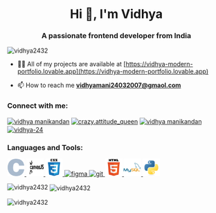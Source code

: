 <h1 align="center">Hi 👋, I'm Vidhya</h1>
<h3 align="center">A passionate frontend developer from India</h3>

<p align="left"> <img src="https://komarev.com/ghpvc/?username=vidhya2432&label=Profile%20views&color=0e75b6&style=flat" alt="vidhya2432" /> </p>

- 👨‍💻 All of my projects are available at [https://vidhya-modern-portfolio.lovable.app](https://vidhya-modern-portfolio.lovable.app)

- 📫 How to reach me **vidhyamani24032007@gmaol.com**

<h3 align="left">Connect with me:</h3>
<p align="left">
<a href="https://linkedin.com/in/vidhya manikandan" target="blank"><img align="center" src="https://raw.githubusercontent.com/rahuldkjain/github-profile-readme-generator/master/src/images/icons/Social/linked-in-alt.svg" alt="vidhya manikandan" height="30" width="40" /></a>
<a href="https://instagram.com/crazy.attitude_queen" target="blank"><img align="center" src="https://raw.githubusercontent.com/rahuldkjain/github-profile-readme-generator/master/src/images/icons/Social/instagram.svg" alt="crazy.attitude_queen" height="30" width="40" /></a>
<a href="https://www.hackerrank.com/vidhya manikandan" target="blank"><img align="center" src="https://raw.githubusercontent.com/rahuldkjain/github-profile-readme-generator/master/src/images/icons/Social/hackerrank.svg" alt="vidhya manikandan" height="30" width="40" /></a>
<a href="https://www.leetcode.com/vidhya-24" target="blank"><img align="center" src="https://raw.githubusercontent.com/rahuldkjain/github-profile-readme-generator/master/src/images/icons/Social/leet-code.svg" alt="vidhya-24" height="30" width="40" /></a>
</p>

<h3 align="left">Languages and Tools:</h3>
<p align="left"> <a href="https://www.cprogramming.com/" target="_blank" rel="noreferrer"> <img src="https://raw.githubusercontent.com/devicons/devicon/master/icons/c/c-original.svg" alt="c" width="40" height="40"/> </a> <a href="https://canvasjs.com" target="_blank" rel="noreferrer"> <img src="https://raw.githubusercontent.com/Hardik0307/Hardik0307/master/assets/canvasjs-charts.svg" alt="canvasjs" width="40" height="40"/> </a> <a href="https://www.w3schools.com/css/" target="_blank" rel="noreferrer"> <img src="https://raw.githubusercontent.com/devicons/devicon/master/icons/css3/css3-original-wordmark.svg" alt="css3" width="40" height="40"/> </a> <a href="https://www.figma.com/" target="_blank" rel="noreferrer"> <img src="https://www.vectorlogo.zone/logos/figma/figma-icon.svg" alt="figma" width="40" height="40"/> </a> <a href="https://git-scm.com/" target="_blank" rel="noreferrer"> <img src="https://www.vectorlogo.zone/logos/git-scm/git-scm-icon.svg" alt="git" width="40" height="40"/> </a> <a href="https://www.w3.org/html/" target="_blank" rel="noreferrer"> <img src="https://raw.githubusercontent.com/devicons/devicon/master/icons/html5/html5-original-wordmark.svg" alt="html5" width="40" height="40"/> </a> <a href="https://www.mysql.com/" target="_blank" rel="noreferrer"> <img src="https://raw.githubusercontent.com/devicons/devicon/master/icons/mysql/mysql-original-wordmark.svg" alt="mysql" width="40" height="40"/> </a> <a href="https://www.python.org" target="_blank" rel="noreferrer"> <img src="https://raw.githubusercontent.com/devicons/devicon/master/icons/python/python-original.svg" alt="python" width="40" height="40"/> </a> </p>

<p><img align="left" src="https://github-readme-stats.vercel.app/api/top-langs?username=vidhya2432&show_icons=true&locale=en&layout=compact" alt="vidhya2432" /></p>

<p>&nbsp;<img align="center" src="https://github-readme-stats.vercel.app/api?username=vidhya2432&show_icons=true&locale=en" alt="vidhya2432" /></p>

<p><img align="center" src="https://github-readme-streak-stats.herokuapp.com/?user=vidhya2432&" alt="vidhya2432" /></p>
